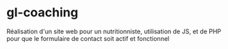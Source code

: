 # gl-coaching
Réalisation d'un site web pour un nutritionniste, utilisation de JS, et de PHP pour que le formulaire de contact soit actif et fonctionnel
